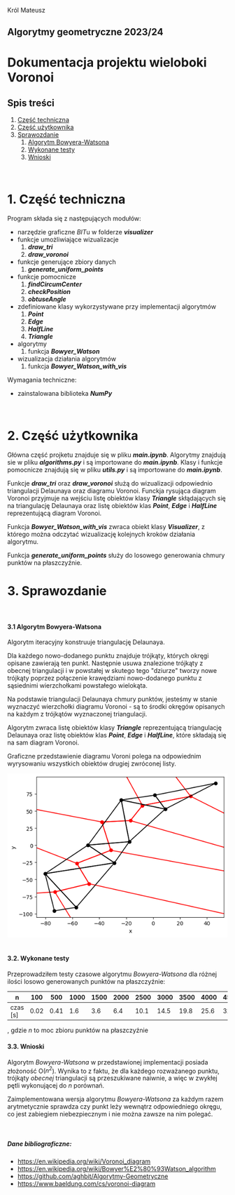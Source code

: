 Król Mateusz
## Algorytmy geometryczne 2023/24
# Dokumentacja projektu wieloboki Voronoi
## Spis treści
1. [Część techniczna](#tech)
2. [Część użytkownika](#user)
3. [Sprawozdanie](#report)
    1. [Algorytm Bowyera-Watsona](#bowyer)
    2. [Wykonane testy](#tests)
    3. [Wnioski](#wnio)

&nbsp;
&nbsp;
# 1. Część techniczna <a name="tech"></a>
Program składa się z następujących modułów:
- narzędzie graficzne *BIT*u w folderze ***visualizer***
- funkcje umożliwiające wizualizacje
    1. ***draw_tri***
    2. ***draw_voronoi***
- funkcje generujące zbiory danych
    1. ***generate_uniform_points***
- funkcje pomocnicze 
    1. ***findCircumCenter***
    2. ***checkPosition***
    5. ***obtuseAngle***
- zdefiniowane klasy wykorzystywane przy implementacji algorytmów
    1. ***Point***
    2. ***Edge***
    3. ***HalfLine***
    4. ***Triangle***
- algorytmy
    1. funkcja ***Bowyer_Watson***
- wizualizacja działania algorytmów
    1. funkcja ***Bowyer_Watson_with_vis***

Wymagania techniczne:
- zainstalowana biblioteka ***NumPy***

&nbsp;
&nbsp;
# 2. Część użytkownika <a name="user"></a>
Główna część projketu znajduje się w pliku ***main.ipynb***.
Algorytmy znajdują sie w pliku ***algorithms.py*** i są importowane do ***main.ipynb***.
Klasy i funkcje pomocnicze znajdują się w pliku ***utils.py*** i są importowane do ***main.ipynb***.

Funkcje ***draw_tri*** oraz ***draw_voronoi*** służą do wizualizacji odpowiednio triangulacji Delaunaya oraz diagramu Voronoi. 
Funckja rysująca diagram Voronoi przyjmuje na wejściu listę obiektów klasy ***Triangle*** skłądających się na triangulację Delaunaya oraz listę obiektów klas ***Point***, ***Edge*** i ***HalfLine*** reprezentującą diagram Voronoi.

Funkcja ***Bowyer_Watson_with_vis*** zwraca obiekt klasy ***Visualizer***, z którego można odczytać wizualizację kolejnych kroków działania algorytmu.

Funkcja ***generate_uniform_points*** służy do losowego generowania chmury punktów na płaszczyźnie.
&nbsp;
&nbsp;
# 3. Sprawozdanie <a name="report"></a>

&nbsp;
#### 3.1 Algorytm Bowyera-Watsona <a name="bowyer"></a>
Algorytm iteracyjny konstruuje triangulację Delaunaya.

Dla każdego nowo-dodanego punktu znajduje trójkąty, których okręgi opisane zawierają ten punkt.
Następnie usuwa znalezione trójkąty z obecnej triangulacji i w powstałej w skutego tego "dziurze" tworzy nowe trójkąty poprzez połączenie krawędziami nowo-dodanego punktu z sąsiednimi wierzchołkami powstałego wielokąta.

Na podstawie triangulacji Delaunaya chmury punktów, jesteśmy w stanie wyznaczyć wierzchołki diagramu Voronoi - są to środki okręgów opisanych na każdym z trójkątów wyznaczonej triangulacji.

Algorytm zwraca listę obiektów klasy ***Triangle*** reprezentującą triangulację Delaunaya oraz listę obiektów klas ***Point***, ***Edge*** i ***HalfLine***, które składają się na sam diagram Voronoi.

Graficzne przedstawienie diagramu Voroni polega na odpowiednim wyrysowaniu wszystkich obiektów drugiej zwróconej listy.

![example1](example1.png)
&nbsp;

#### 3.2. Wykonane testy <a name="tests"></a>
Przeprowadziłem testy czasowe algorytmu *Bowyera-Watsona*  dla różnej ilości losowo generowanych punktów na płaszczyźnie:

|   n      | 100    | 500    | 1000   | 1500   | 2000   | 2500   | 3000   | 3500   | 4000   | 4500   | 5000   | 10000  |
| --------------- | ------ | ------ | ------ | ------ | ------ | ------ | ------ | ------ | ------ | ------ | ------ | ------ |
| czas [s]   | 0.02   | 0.41   | 1.6    | 3.6    | 6.4    | 10.1   | 14.5   | 19.8   | 25.6   | 32.7   | 40.3   | 167.4   |


, gdzie *n* to moc zbioru punktów na płaszczyźnie
&nbsp;

#### 3.3. Wnioski <a name="wnio"></a>

Algorytm *Bowyera-Watsona* w przedstawionej implementacji posiada złożoność O(*n<sup>2</sup>*). Wynika to z faktu, że dla każdego rozważanego punktu, trójkąty *obecnej* triangulacji są przeszukiwane naiwnie, a więc w zwykłej pętli wykonującej do *n* porównań.

Zaimplementowana wersja algorytmu *Bowyera-Watsona* za każdym razem arytmetycznie sprawdza czy punkt leży wewnątrz odpowiedniego okręgu, co jest zabiegiem niebezpiecznym i nie można zawsze na nim polegać.

&nbsp;
&nbsp;

##### Dane bibliograficzne:
- https://en.wikipedia.org/wiki/Voronoi_diagram
- https://en.wikipedia.org/wiki/Bowyer%E2%80%93Watson_algorithm
- https://github.com/aghbit/Algorytmy-Geometryczne
- https://www.baeldung.com/cs/voronoi-diagram